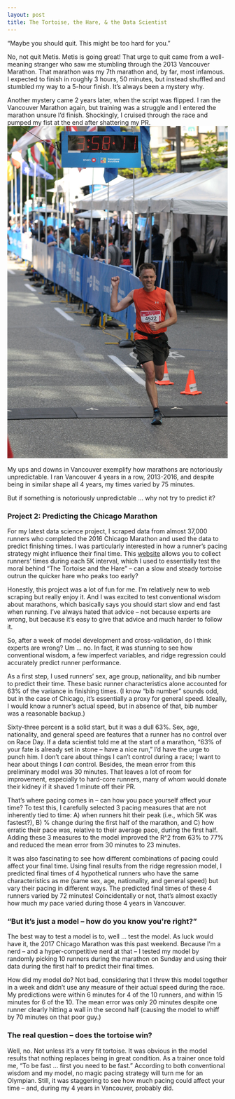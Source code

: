 ```yaml
---
layout: post
title: The Tortoise, the Hare, & the Data Scientist
---
```


“Maybe you should quit. This might be too hard for you.”

No, not quit Metis. Metis is going great! That urge to quit came from a well-meaning stranger who saw me stumbling through the 2013 Vancouver Marathon. That marathon was my 7th marathon and, by far, most infamous. I expected to finish in roughly 3 hours, 50 minutes, but instead shuffled and stumbled my way to a 5-hour finish. It’s always been a mystery why.

Another mystery came 2 years later, when the script was flipped. I ran the Vancouver Marathon again, but training was a struggle and I entered the marathon unsure I’d finish. Shockingly, I cruised through the race and pumped my fist at the end after shattering my PR. ![](/images/Fist-pumping.jpg)

My ups and downs in Vancouver exemplify how marathons are notoriously unpredictable. I ran Vancouver 4 years in a row, 2013-2016, and despite being in similar shape all 4 years, my times varied by 75 minutes. 

But if something is notoriously unpredictable … why not try to predict it? 

### Project 2: Predicting the Chicago Marathon

For my latest data science project, I scraped data from almost 37,000 runners who completed the 2016 Chicago Marathon and used the data to predict finishing times. I was particularly interested in how a runner’s pacing strategy might influence their final time. This [website](http://chicago-history.r.mikatiming.de/2015/) allows you to collect runners’ times during each 5K interval, which I used to essentially test the moral behind “The Tortoise and the Hare” – can a slow and steady tortoise outrun the quicker hare who peaks too early?

Honestly, this project was a lot of fun for me. I’m relatively new to web scraping but really enjoy it. And I was excited to test conventional wisdom about marathons, which basically says you should start slow and end fast when running. I’ve always hated that advice – not because experts are wrong, but because it’s easy to give that advice and much harder to follow it.

So, after a week of model development and cross-validation, do I think experts are wrong? Um … no. In fact, it was stunning to see how conventional wisdom, a few imperfect variables, and ridge regression could accurately predict runner performance.

As a first step, I used runners’ sex, age group, nationality, and bib number to predict their time. These basic runner characteristics alone accounted for 63% of the variance in finishing times. (I know “bib number” sounds odd, but in the case of Chicago, it’s essentially a proxy for general speed. Ideally, I would know a runner’s actual speed, but in absence of that, bib number was a reasonable backup.) 

Sixty-three percent is a solid start, but it was a dull 63%. Sex, age, nationality, and general speed are features that a runner has no control over on Race Day. If a data scientist told me at the start of a marathon, “63% of your fate is already set in stone – have a nice run,” I’d have the urge to punch him. I don’t care about things I can’t control during a race; I want to hear about things I *can* control. Besides, the mean error from this preliminary model was 30 minutes. That leaves a lot of room for improvement, especially to hard-core runners, many of whom would donate their kidney if it shaved 1 minute off their PR.

That’s where pacing comes in – can how you pace yourself affect your time? To test this, I carefully selected 3 pacing measures that are not inherently tied to time: A) when runners hit their peak (i.e., which 5K was fastest?), B) % change during the first half of the marathon, and C) how erratic their pace was, relative to their average pace, during the first half. Adding these 3 measures to the model improved the R^2 from 63% to 77% and reduced the mean error from 30 minutes to 23 minutes.

It was also fascinating to see how different combinations of pacing could affect your final time. Using final results from the ridge regression model, I predicted final times of 4 hypothetical runners who have the same characteristics as me (same sex, age, nationality, and general speed) but vary their pacing in different ways. The predicted final times of these 4 runners varied by 72 minutes! Coincidentally or not, that’s almost exactly how much my pace varied during those 4 years in Vancouver.

### “But it’s just a model – how do you know you're right?”

The best way to test a model is to, well … test the model. As luck would have it, the 2017 Chicago Marathon was this past weekend. Because I’m a nerd – and a hyper-competitive nerd at that – I tested my model by randomly picking 10 runners during the marathon on Sunday and using their data during the first half to predict their final times.

How did my model do? Not bad, considering that I threw this model together in a week and didn’t use any measure of their actual speed during the race. My predictions were within 6 minutes for 4 of the 10 runners, and within 15 minutes for 6 of the 10. The mean error was only 20 minutes despite one runner clearly hitting a wall in the second half (causing the model to whiff by 70 minutes on that poor guy.)

### The real question – does the tortoise win?

Well, no. Not unless it’s a very fit tortoise. It was obvious in the model results that nothing replaces being in great condition. As a trainer once told me, “To be fast … first you need to be fast.” According to both conventional wisdom and my model, no magic pacing strategy will turn me for an Olympian. Still, it was staggering to see how much pacing could affect your time – and, during my 4 years in Vancouver, probably did.


